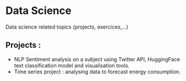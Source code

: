 # Data Science
Data science related topics (projects, exercices,...)

## Projects :
- NLP Sentiment analysis on a subject using Twitter API, HuggingFace text classification model and visualisation tools.
- Time series project : analysing data to forecast energy consumption.
